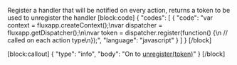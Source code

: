 Register a handler that will be notified on every action, returns a token to be used to unregister the handler
[block:code]
{
  "codes": [
    {
      "code": "var context = fluxapp.createContext();\nvar dispatcher = fluxapp.getDispatcher();\n\nvar token = dispatcher.register(function() {\n  // called on each action type\n});",
      "language": "javascript"
    }
  ]
}
[/block]

[block:callout]
{
  "type": "info",
  "body": "On to [unregister(token)](doc:unregistertoken)"
}
[/block]